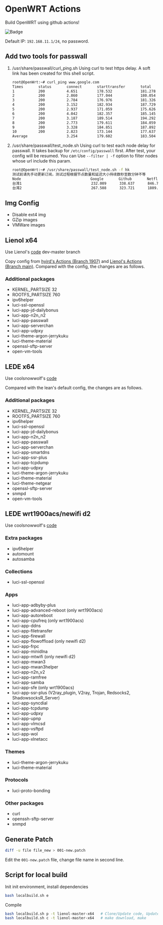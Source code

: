 # OpenWRT Actions

Build OpenWRT using github actions!

![Badge](https://github.com/alecthw/openwrt-actions/workflows/Openwrt-AutoBuild/badge.svg)

Default IP: `192.168.11.1/24`, no password.

## Add two tools for passwall

1. /usr/share/passwall/curl_ping.sh
    Using curl to test https delay. A soft link has been created for this shell script.

    ```bash
    root@OpenWrt:~# curl_ping www.google.com
    Times       status       connect       starttransfer       total
    1           200          4.651         178.532             181.278
    2           200          2.860         177.044             180.054
    3           200          2.784         176.976             181.326
    4           200          3.152         182.934             187.729
    5           200          2.937         171.059             175.626
    6           200          4.042         182.357             185.145
    7           200          3.187         189.514             194.292
    8           200          2.773         179.611             184.059
    9           200          3.328         184.851             187.892
    10          200          2.823         173.144             177.637
    Average                  3.254         179.602             183.504
    ```

2. /usr/share/passwall/test_node.sh
    Using curl to test each node delay for passwall. It takes backup for `/etc/config/passwall` first. After test, your config will be resumed.
    You can Use `--filter | -f` option to filter nodes whose url include this param.

    ```bash
    root@OpenWrt:~# /usr/share/passwall/test_node.sh -f hk
    测试前请先手动更新订阅，测试过程根据节点数量和延迟大小持续数秒至数分钟不等
    Node                                Google       Github       Netflix
    台湾1                                232.009      338.637      846.771
    台湾2                                267.508      323.721      1809.887
    ```

## Img Config

- Disable ext4 img
- GZip images
- VMWare images

## Lienol x64

Use Lienol's [code](https://github.com/Lienol/openwrt) dev-master branch

Copy config from [hyird's Actions (Branch 1907)](https://github.com/hyird/openwrt-actions) and [Lienol's Actions (Branch main)](https://github.com/Lienol/openwrt-actions).
Compared with the config, the changes are as follows.

### Additional packages

- KERNEL_PARTSIZE 32
- ROOTFS_PARTSIZE 760
- ipv6helper
- luci-ssl-openssl
- luci-app-jd-dailybonus
- luci-app-n2n_n2
- luci-app-passwall
- luci-app-serverchan
- luci-app-udpxy
- luci-theme-argon-jerrykuku
- luci-theme-material
- openssl-sftp-server
- open-vm-tools

## LEDE x64

Use coolsnowwolf's [code](https://github.com/coolsnowwolf/lede)

Compared with the lean's default config, the changes are as follows.

### Additional packages

- KERNEL_PARTSIZE 32
- ROOTFS_PARTSIZE 760
- ipv6helper
- luci-ssl-openssl
- luci-app-jd-dailybonus
- luci-app-n2n_n2
- luci-app-passwall
- luci-app-serverchan
- luci-app-smartdns
- luci-app-ssr-plus
- luci-app-tcpdump
- luci-app-udpxy
- luci-theme-argon-jerrykuku
- luci-theme-material
- luci-theme-netgear
- openssl-sftp-server
- snmpd
- open-vm-tools

## LEDE wrt1900acs/newifi d2

Use coolsnowwolf's [code](https://github.com/coolsnowwolf/lede)

### Extra packages

- ipv6helper
- automount
- autosamba

### Collections

- luci-ssl-openssl

### Apps

- luci-app-adbyby-plus
- luci-app-advanced-reboot (only wrt1900acs)
- luci-app-autoreboot
- luci-app-cpufreq (only wrt1900acs)
- luci-app-ddns
- luci-app-filetransfer
- luci-app-firewall
- luci-app-flowoffload (only newifi d2)
- luci-app-frpc
- luci-app-minidlna
- luci-app-mtwifi (only newifi d2)
- luci-app-mwan3
- luci-app-mwan3helper
- luci-app-n2n_v2
- luci-app-ramfree
- luci-app-samba
- luci-app-sfe (only wrt1900acs)
- luci-app-ssr-plus (V2ray_plugin, V2ray, Trojan, Redsocks2, ShadowsocksR_Server)
- luci-app-syncdial
- luci-app-tcpdump
- luci-app-udpxy
- luci-app-upnp
- luci-app-vlmcsd
- luci-app-vsftpd
- luci-app-wol
- luci-app-xlnetacc

### Themes

- luci-theme-argon-jerrykuku
- luci-theme-material

### Protocols

- luci-proto-bonding

### Other packages

- curl
- openssh-sftp-server
- snmpd

## Generate Patch

``` bash
diff -u file file_new > 001-new.patch
```

Edit the `001-new.patch` file, change file name in second line.

## Script for local build

Init init environment, install dependencies

``` bash
bash localbuild.sh e
```

Compile

``` bash
bash localbuild.sh p -t lienol-master-x64   # Clone/Update code, Update feeds, apply custom settings, make defconfig
bash localbuild.sh c -t lienol-master-x64   # make download, make
```
